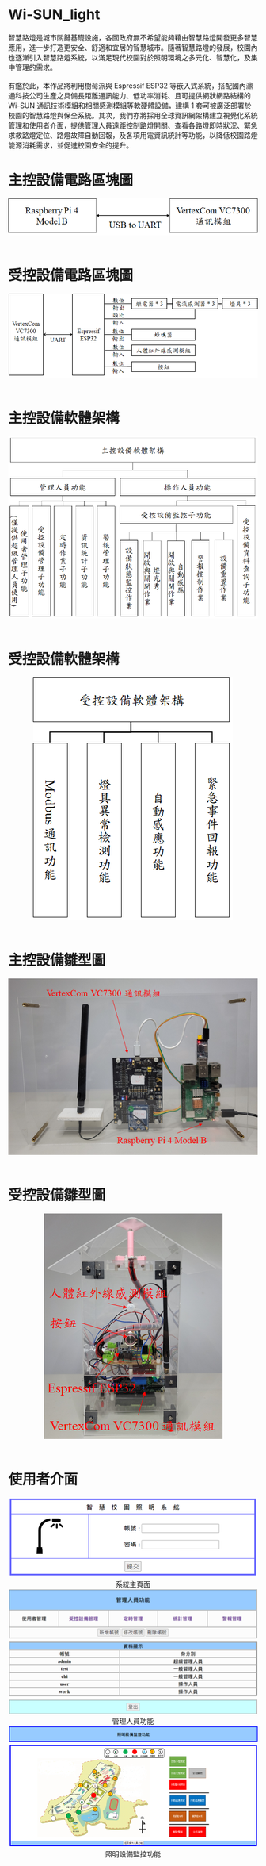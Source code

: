 # Wi-SUN_light
智慧路燈是城市關鍵基礎設施，各國政府無不希望能夠藉由智慧路燈開發更多智慧應用，進一步打造更安全、舒適和宜居的智慧城市。隨著智慧路燈的發展，校園內也逐漸引入智慧路燈系統，以滿足現代校園對於照明環境之多元化、智慧化，及集中管理的需求。<br>
<br>
有鑑於此，本作品將利用樹莓派與 Espressif ESP32 等嵌入式系統，搭配國內濎通科技公司生產之具備長距離通訊能力、低功率消耗、且可提供網狀網路結構的 Wi-SUN 通訊技術模組和相關感測模組等軟硬體設備，建構 1 套可被廣泛部署於校園的智慧路燈與保全系統。其次，我們亦將採用全球資訊網架構建立視覺化系統管理和使用者介面，提供管理人員遠距控制路燈開關、查看各路燈即時狀況、緊急求救路燈定位、路燈故障自動回報，及各項用電資訊統計等功能，以降低校園路燈能源消耗需求，並促進校園安全的提升。

# 主控設備電路區塊圖
<div align=center><img src ="https://github.com/alex0613230/Wi-SUN_light/blob/main/pic/master.png"/></div>
<br>

# 受控設備電路區塊圖
<div align=center><img src ="https://github.com/alex0613230/Wi-SUN_light/blob/main/pic/slave.png"/></div>
<br>

# 主控設備軟體架構
<div align=center><img src ="https://github.com/alex0613230/Wi-SUN_light/blob/main/pic/master_architecture.png"/></div>
<br>

# 受控設備軟體架構
<div align=center><img src ="https://github.com/alex0613230/Wi-SUN_light/blob/main/pic/slave_architecture.png"/></div>
<br>

# 主控設備雛型圖
<div align=center><img src ="https://github.com/alex0613230/Wi-SUN_light/blob/main/pic/master_pic.png"/></div>
<br>

# 受控設備雛型圖
<div align=center><img src ="https://github.com/alex0613230/Wi-SUN_light/blob/main/pic/slave_pic.png"/></div>
<br>

# 使用者介面
<div align=center><img src ="https://github.com/alex0613230/Wi-SUN_light/blob/main/pic/index.png"/><br>
系統主頁面
<img src ="https://github.com/alex0613230/Wi-SUN_light/blob/main/pic/ma.png"/><br>
管理人員功能
<img src ="https://github.com/alex0613230/Wi-SUN_light/blob/main/pic/op.png"/><br>
照明設備監控功能</div>
